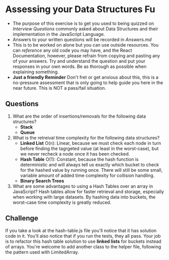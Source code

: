 # Assessing your Data Structures Fu
* The purpose of this exercise is to get you used to being quizzed on _Interview Questions_ commonly asked about Data Structures and their implementation in the JavaScript Language.
* Answers to your written questions will be recorded in *Answers.md* 
* This is to be worked on alone but you can use outside resources. You can *reference* any old code you may have, and the React Documentation, however, please refrain from copying and pasting any of your answers. Try and understand the question and put your responses in your own words. Be as thorough as possible when explaining something. 
* **Just a friendly Reminder** Don't fret or get anxious about this, this is a no-pressure assessment that is only going to help guide you here in the near future. This is NOT a pass/fail situation. 

## Questions
1. What are the order of insertions/removals for the following data structures?
   - **Stack**
   - **Queue**
2. What is the retreival time complexity for the following data structures?
   - **Linked List**
   O(n): Linear, because we must check each node in turn before finding the tagrgeted value (at least in the worst-case), but we never recheck a node once it has been checked.
   - **Hash Table**
   O(1): Constant, because the hash function is deterministic and will always tell us exactly which bucket to check for the hashed value by running once. There will still be some small, variable amount of added time complexity for collision handling.
   - **Binary Search Trees**
2. What are some advantages to using a Hash Tables over an array in JavaScript?
  Hash tables allow for faster retrieval and storage, especially when working with large datasets. By hashing data into buckets, the worst-case time complexity is greatly reduced.

## Challenge
If you take a look at the hash-table.js file you'll notice that it has solution code in it. You'll also notice that if you run the tests, they all pass. Your job is to refactor this hash table solution to use **linked lists** for buckets instead of arrays. You're welcome to add another class to the helper file, following the pattern used with LimitedArray.